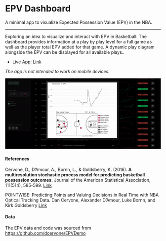 # EPV Dashboard
A minimal app to visualize Expected Possession Value (EPV) in the NBA.

***

Exploring an idea to visualize and interact with EPV in Basketball. The dashboard provides information at a play by play level for a full game as well as the player total EPV added for that game. A dynamic play diagram alongside the EPV can be displayed for all available plays.. 

* Live App: [Link](https://josedv.shinyapps.io/EPV_NBA_Dashboard/)

*The app is not intended to work on mobile devices.*

![](anim2.gif)

#### References

Cervone, D., D’Amour, A., Bornn, L., & Goldsberry, K. (2016). **A multiresolution stochastic process model for predicting basketball possession outcomes.** Journal of the American Statistical Association, 111(514), 585-599. [Link](https://arxiv.org/abs/1408.0777)

POINTWISE: Predicting Points and Valuing Decisions in Real Time with NBA Optical Tracking Data. Dan Cervone, Alexander D’Amour, Luke Bornn, and Kirk Goldsberry [Link](http://www.lukebornn.com/papers/cervone_ssac_2014.pdf)

#### Data

The EPV data and code was sourced from https://github.com/dcervone/EPVDemo
